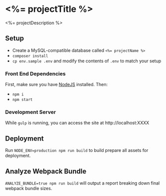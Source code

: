 # <%= projectTitle %>

<%= projectDescription %>

## Setup
- Create a MySQL-compatible database called `<%= projectName %>`
- `composer install`
- `cp env.sample .env` and modify the contents of `.env` to match your setup

### Front End Dependencies

First, make sure you have [NodeJS](http://nodejs.org) installed. Then:

* `npm i`
* `npm start`

### Development Server

While `gulp` is running, you can access the site at http://localhost:XXXX

## Deployment

Run `NODE_ENV=production npm run build` to build prepare all assets for deployment.

## Analyze Webpack Bundle

`ANALYZE_BUNDLE=true npm run build` will output a report breaking down final webpack bundle sizes.
